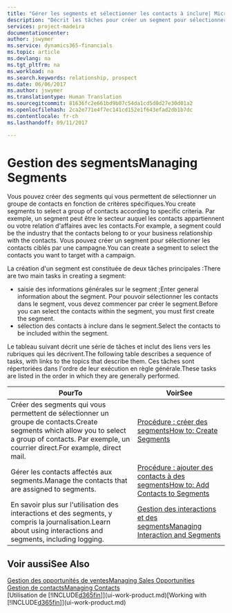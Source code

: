 ```yaml
---
title: "Gérer les segments et sélectionner les contacts à inclure| Microsoft Docs"
description: "Décrit les tâches pour créer un segment pour sélectionner un groupe de contacts en fonction de critères spécifiques, par exemple, les contacts dans un secteur que vous souhaitez cibler."
services: project-madeira
documentationcenter: 
author: jswymer
ms.service: dynamics365-financials
ms.topic: article
ms.devlang: na
ms.tgt_pltfrm: na
ms.workload: na
ms.search.keywords: relationship, prospect
ms.date: 06/06/2017
ms.author: jswymer
ms.translationtype: Human Translation
ms.sourcegitcommit: 81636fc2e661bd9b07c54da1cd5d0d27e30d01a2
ms.openlocfilehash: 2ca2e771e4f7ec141cd152e1f643efad2db1b7dc
ms.contentlocale: fr-ch
ms.lasthandoff: 09/11/2017

---
```

# <a name="managing-segments"></a><span data-ttu-id="d6107-103">Gestion des segments</span><span class="sxs-lookup"><span data-stu-id="d6107-103">Managing Segments</span></span>
<span data-ttu-id="d6107-104">Vous pouvez créer des segments qui vous permettent de sélectionner un groupe de contacts en fonction de critères spécifiques.</span><span class="sxs-lookup"><span data-stu-id="d6107-104">You create segments to select a group of contacts according to specific criteria.</span></span> <span data-ttu-id="d6107-105">Par exemple, un segment peut être le secteur auquel les contacts appartiennent ou votre relation d'affaires avec les contacts.</span><span class="sxs-lookup"><span data-stu-id="d6107-105">For example, a segment could be the industry that the contacts belong to or your business relationship with the contacts.</span></span> <span data-ttu-id="d6107-106">Vous pouvez créer un segment pour sélectionner les contacts ciblés par une campagne.</span><span class="sxs-lookup"><span data-stu-id="d6107-106">You can create a segment to select the contacts you want to target with a campaign.</span></span>

<span data-ttu-id="d6107-107">La création d'un segment est constituée de deux tâches principales :</span><span class="sxs-lookup"><span data-stu-id="d6107-107">There are two main tasks in creating a segment:</span></span>

* <span data-ttu-id="d6107-108">saisie des informations générales sur le segment ;</span><span class="sxs-lookup"><span data-stu-id="d6107-108">Enter general information about the segment.</span></span> <span data-ttu-id="d6107-109">Pour pouvoir sélectionner les contacts dans le segment, vous devez commencer par créer le segment.</span><span class="sxs-lookup"><span data-stu-id="d6107-109">Before you can select the contacts within the segment, you must first create the segment.</span></span>
* <span data-ttu-id="d6107-110">sélection des contacts à inclure dans le segment.</span><span class="sxs-lookup"><span data-stu-id="d6107-110">Select the contacts to be included within the segment.</span></span>

<span data-ttu-id="d6107-111">Le tableau suivant décrit une série de tâches et inclut des liens vers les rubriques qui les décrivent.</span><span class="sxs-lookup"><span data-stu-id="d6107-111">The following table describes a sequence of tasks, with links to the topics that describe them.</span></span> <span data-ttu-id="d6107-112">Ces tâches sont répertoriées dans l'ordre de leur exécution en règle générale.</span><span class="sxs-lookup"><span data-stu-id="d6107-112">These tasks are listed in the order in which they are generally performed.</span></span>

| <span data-ttu-id="d6107-113">Pour</span><span class="sxs-lookup"><span data-stu-id="d6107-113">To</span></span> | <span data-ttu-id="d6107-114">Voir</span><span class="sxs-lookup"><span data-stu-id="d6107-114">See</span></span> |
| --- | --- |
| <span data-ttu-id="d6107-115">Créer des segments qui vous permettent de sélectionner un groupe de contacts.</span><span class="sxs-lookup"><span data-stu-id="d6107-115">Create segments which allow you to select a group of contacts.</span></span> <span data-ttu-id="d6107-116">Par exemple, un courrier direct.</span><span class="sxs-lookup"><span data-stu-id="d6107-116">For example, direct mail.</span></span> |[<span data-ttu-id="d6107-117">Procédure : créer des segments</span><span class="sxs-lookup"><span data-stu-id="d6107-117">How to: Create Segments</span></span>](marketing-how-create-segment.md) |
| <span data-ttu-id="d6107-118">Gérer les contacts affectés aux segments.</span><span class="sxs-lookup"><span data-stu-id="d6107-118">Manage the contacts that are assigned to segments.</span></span> |[<span data-ttu-id="d6107-119">Procédure : ajouter des contacts à des segments</span><span class="sxs-lookup"><span data-stu-id="d6107-119">How to: Add Contacts to Segments</span></span>](marketing-add-contact-segment.md) |
| <span data-ttu-id="d6107-120">En savoir plus sur l'utilisation des interactions et des segments, y compris la journalisation.</span><span class="sxs-lookup"><span data-stu-id="d6107-120">Learn about using interactions and segments, including logging.</span></span> |[<span data-ttu-id="d6107-121">Gestion des interactions et des segments</span><span class="sxs-lookup"><span data-stu-id="d6107-121">Managing Interaction and Segments</span></span>](marketing-interaction-segments.md) |

## <a name="see-also"></a><span data-ttu-id="d6107-122">Voir aussi</span><span class="sxs-lookup"><span data-stu-id="d6107-122">See Also</span></span>
[<span data-ttu-id="d6107-123">Gestion des opportunités de ventes</span><span class="sxs-lookup"><span data-stu-id="d6107-123">Managing Sales Opportunities</span></span>](marketing-manage-sales-opportunities.md)  
[<span data-ttu-id="d6107-124">Gestion de contacts</span><span class="sxs-lookup"><span data-stu-id="d6107-124">Managing Contacts</span></span>](marketing-contacts.md)  
<span data-ttu-id="d6107-125">[Utilisation de [!INCLUDE[d365fin](includes/d365fin_md.md)]](ui-work-product.md)</span><span class="sxs-lookup"><span data-stu-id="d6107-125">[Working with [!INCLUDE[d365fin](includes/d365fin_md.md)]](ui-work-product.md)</span></span>

